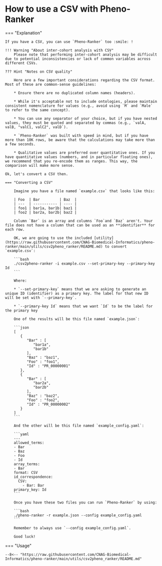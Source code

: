 # How to use a CSV with Pheno-Ranker

=== "Explanation"

    If you have a CSV, you can use `Pheno-Ranker` too :smile: !
    
    !!! Warning "About inter-cohort analysis with CSV"
        Please note that performing inter-cohort analysis may be difficult due to potential inconsistencies or lack of common variables across different CSVs.
    
    ??? Hint "Notes on CSV quality"
    
        Here are a few important considerations regarding the CSV format. Most of these are common-sense guidelines:
    
        * Ensure there are no duplicated column names (headers).
    
        * While it's acceptable not to include ontologies, please maintain consistent nomenclature for values (e.g., avoid using `M` and `Male` to refer to the same concept).
    
        * You can use any separator of your choice, but if you have nested values, they must be quoted and separated by commas (e.g., `valA, valB, "valC1, valC2", valD`).
    
        * `Pheno-Ranker` was built with speed in mind, but if you have more than 10K rows, be aware that the calculations may take more than a few seconds.
    
        * Qualitative values are preferred over quantitative ones. If you have quantitative values (numbers, and in particular floating ones), we recommend that you re-encode them as ranges. This way, the comparison will make more sense.
    
    Ok, let's convert a CSV then.
    
    === "Converting a CSV"
    
        Imagine you have a file named `example.csv` that looks like this:
        
        | Foo  | Bar         | Baz  |
        | ---  | ----------- | ---- |
        | foo1 | bar1a, bar1b| baz1 |
        | foo2 | bar2a, bar2b| baz2 |
        
        Column `Bar` is an array and columns `Foo`and `Baz` aren't. Your file does not have a column that can be used as an **identifier** for each row.
        
        OK, we are going to use the included [utility](https://raw.githubusercontent.com/CNAG-Biomedical-Informatics/pheno-ranker/main/utils/csv2pheno_ranker/README.md) to convert `example.csv`:
        
        ```bash
        ./csv2pheno-ranker -i example.csv --set-primary-key --primary-key Id
        ```
        
        Where:
        
        * `--set-primary-key` means that we are asking to generate an unique ID (identifier) as a primary key. The label for that new ID will be set with `--primary-key`.
        
        * `--primary-key Id` means that we want `Id` to be the label for the primary key
        
        One of the results will be this file named `example.json`:
        
        ```json
        [
           {
              "Bar" : [
                 "bar1a",
                 "bar1b"
              ],
              "Baz" : "baz1",
              "Foo" : "foo1",
              "Id" : "PR_00000001"
           },
           {
              "Bar" : [
                 "bar2a",
                 "bar2b"
              ],
              "Baz" : "baz2",
              "Foo" : "foo2",
              "Id" : "PR_00000002"
           }
        ]
        ```
        
        And the other will be this file named `example_config.yaml`:
        
        ```yaml
        ---
        allowed_terms:
        - Bar
        - Baz
        - Foo
        - Id
        array_terms:
        - Bar
        format: CSV
        id_correspondence:
          CSV:
            - Bar: Bar
        primary_key: Id
        ```
        
        Once you have these two files you can run `Pheno-Ranker` by using:
        
        ```bash
        ./pheno-ranker -r example.json --config example_config.yaml
        ```
        
        Remember to always use `--config example_config.yaml`.
        
        Good luck!
    
    
=== "Usage"

    --8<-- "https://raw.githubusercontent.com/CNAG-Biomedical-Informatics/pheno-ranker/main/utils/csv2pheno_ranker/README.md"

